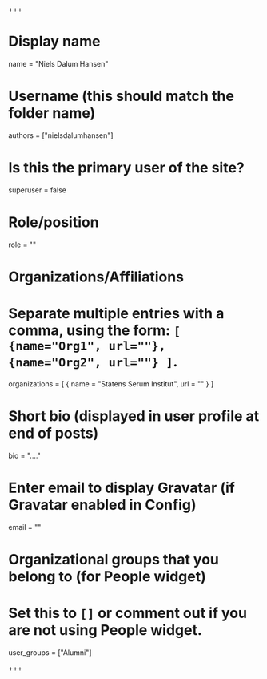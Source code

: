 +++
# Display name
name = "Niels Dalum Hansen"

# Username (this should match the folder name)
authors = ["nielsdalumhansen"]

# Is this the primary user of the site?
superuser = false

# Role/position
role = ""

# Organizations/Affiliations
#   Separate multiple entries with a comma, using the form: `[ {name="Org1", url=""}, {name="Org2", url=""} ]`.
organizations = [ { name = "Statens Serum Institut", url = "" } ]

# Short bio (displayed in user profile at end of posts)
bio = "...."

# Enter email to display Gravatar (if Gravatar enabled in Config)
email = ""

# Organizational groups that you belong to (for People widget)
#   Set this to `[]` or comment out if you are not using People widget.
user_groups = ["Alumni"]


+++